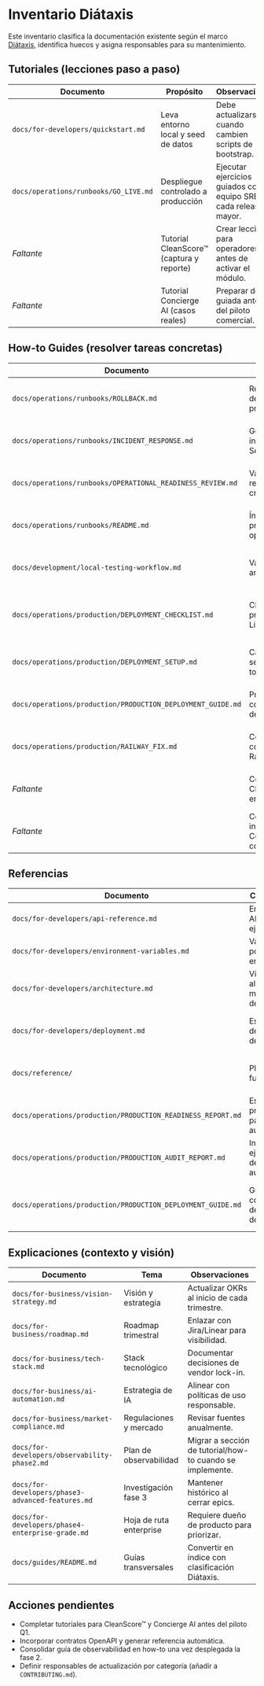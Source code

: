 # Inventario Diátaxis

Este inventario clasifica la documentación existente según el marco [Diátaxis](https://diataxis.fr/start-here/), identifica huecos y asigna responsables para su mantenimiento.

## Tutoriales (lecciones paso a paso)

| Documento                             | Propósito                                 | Observaciones                                                  |
| ------------------------------------- | ----------------------------------------- | -------------------------------------------------------------- |
| `docs/for-developers/quickstart.md`   | Leva entorno local y seed de datos        | Debe actualizarse cuando cambien scripts de bootstrap.         |
| `docs/operations/runbooks/GO_LIVE.md` | Despliegue controlado a producción        | Ejecutar ejercicios guiados con equipo SRE cada release mayor. |
| _Faltante_                            | Tutorial CleanScore™ (captura y reporte) | Crear lección para operadores antes de activar el módulo.      |
| _Faltante_                            | Tutorial Concierge AI (casos reales)      | Preparar demo guiada antes del piloto comercial.               |

## How-to Guides (resolver tareas concretas)

| Documento                                                   | Tarea                                                 | Observaciones                                          |
| ----------------------------------------------------------- | ----------------------------------------------------- | ------------------------------------------------------ |
| `docs/operations/runbooks/ROLLBACK.md`                      | Revertir despliegues problemáticos                    | Mantener sincronizado con scripts de Railway/Vercel.   |
| `docs/operations/runbooks/INCIDENT_RESPONSE.md`             | Gestionar incidentes Sev1–Sev3                        | Añadir ejemplos de plantillas para status page.        |
| `docs/operations/runbooks/OPERATIONAL_READINESS_REVIEW.md`  | Validar releases críticos                             | Incluir checklist automatizable en GitHub Actions.     |
| `docs/operations/runbooks/README.md`                        | Índice de procedimientos operativos                   | Debe enlazar a futuras guías de soporte L1/L2.         |
| `docs/development/local-testing-workflow.md`                | Validar código antes de push                          | Añadir sección para pruebas E2E cuando se automaticen. |
| `docs/operations/production/DEPLOYMENT_CHECKLIST.md`        | Checklist previo a Go-Live                            | Integrar campos para evidencias (links a dashboards).  |
| `docs/operations/production/DEPLOYMENT_SETUP.md`            | Cargar secretos y tokens                              | Añadir ejemplos de rotación automatizada.              |
| `docs/operations/production/PRODUCTION_DEPLOYMENT_GUIDE.md` | Procedimiento completo de despliegue                  | Revisar contra nuevos pipelines CI/CD.                 |
| `docs/operations/production/RAILWAY_FIX.md`                 | Corregir configuración Railway                        | Evaluar migración a guía general de plataformas.       |
| _Faltante_                                                  | Cómo operar CleanScore™ en campo                     | Requiere procesos QA y recolección de evidencias.      |
| _Faltante_                                                  | Cómo manejar incidencias de Concierge AI con clientes | Definir pasos con Customer Success.                    |

## Referencias

| Documento                                                   | Contenido                               | Observaciones                                                 |
| ----------------------------------------------------------- | --------------------------------------- | ------------------------------------------------------------- |
| `docs/for-developers/api-reference.md`                      | Endpoints API y ejemplos                | Añadir contrato OpenAPI exportable.                           |
| `docs/for-developers/environment-variables.md`              | Variables por entorno                   | Mantener sincronizado con Terraform/secretos.                 |
| `docs/for-developers/architecture.md`                       | Vistas de alto nivel y modelos de datos | Agregar enlaces a diagramas actualizados automáticamente.     |
| `docs/for-developers/deployment.md`                         | Estrategias de despliegue               | Incluir sección de versionado de documentación (mike).        |
| `docs/reference/`                                           | Plantillas y fuentes                    | Revisar permisos y licencias al importar materiales externos. |
| `docs/operations/production/PRODUCTION_READINESS_REPORT.md` | Estado del proyecto para auditorías     | Añadir métricas medibles (MTTR, error budget).                |
| `docs/operations/production/PRODUCTION_AUDIT_REPORT.md`     | Informe ejecutivo de auditoría          | Sincronizar con KPIs de negocio.                              |
| `docs/operations/production/PRODUCTION_DEPLOYMENT_GUIDE.md` | Guía completa de despliegue             | Duplicado parcial con how-to: mantener secciones de contexto. |

## Explicaciones (contexto y visión)

| Documento                                         | Tema                    | Observaciones                                             |
| ------------------------------------------------- | ----------------------- | --------------------------------------------------------- |
| `docs/for-business/vision-strategy.md`            | Visión y estrategia     | Actualizar OKRs al inicio de cada trimestre.              |
| `docs/for-business/roadmap.md`                    | Roadmap trimestral      | Enlazar con Jira/Linear para visibilidad.                 |
| `docs/for-business/tech-stack.md`                 | Stack tecnológico       | Documentar decisiones de vendor lock-in.                  |
| `docs/for-business/ai-automation.md`              | Estrategia de IA        | Alinear con políticas de uso responsable.                 |
| `docs/for-business/market-compliance.md`          | Regulaciones y mercado  | Revisar fuentes anualmente.                               |
| `docs/for-developers/observability-phase2.md`     | Plan de observabilidad  | Migrar a sección de tutorial/how-to cuando se implemente. |
| `docs/for-developers/phase3-advanced-features.md` | Investigación fase 3    | Mantener histórico al cerrar epics.                       |
| `docs/for-developers/phase4-enterprise-grade.md`  | Hoja de ruta enterprise | Requiere dueño de producto para priorizar.                |
| `docs/guides/README.md`                           | Guías transversales     | Convertir en índice con clasificación Diátaxis.           |

## Acciones pendientes

- Completar tutoriales para CleanScore™ y Concierge AI antes del piloto Q1.
- Incorporar contratos OpenAPI y generar referencia automática.
- Consolidar guía de observabilidad en how-to una vez desplegada la fase 2.
- Definir responsables de actualización por categoría (añadir a `CONTRIBUTING.md`).

